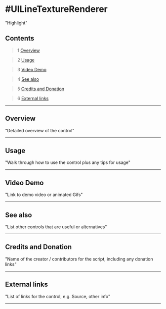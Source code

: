 #UILineTextureRenderer
==============



"Highlight"



Contents
---------
> 1 [Overview](#markdown-header-overview)

> 2 [Usage](#markdown-header-usage)

> 3 [Video Demo](#markdown-header-video-demo)

> 4 [See also](#markdown-header-see-also)

> 5 [Credits and Donation](#markdown-header-credits-and-donation)

> 6 [External links](#markdown-header-external-links)

---------

## Overview

"Detailed overview of the control"


---------

## Usage

"Walk through how to use the control plus any tips for usage"


---------

## Video Demo

"Link to demo video or animated Gifs"


---------

## See also

"List other controls that are useful or alternatives"


---------

## Credits and Donation

"Name of the creator / contributors for the script, including any donation links"

---------

## External links

"List of links for the control, e.g. Source, other info"

---------

